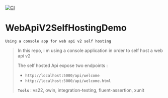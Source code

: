 [![CI](https://github.com/aimenux/WebApiV2SelfHostingDemo/actions/workflows/ci.yml/badge.svg?branch=main)](https://github.com/aimenux/WebApiV2SelfHostingDemo/actions/workflows/ci.yml)

# WebApiV2SelfHostingDemo
```
Using a console app for web api v2 self hosting
```

> In this repo, i m using a console application in order to self host a web api v2
> 
> The self hosted Api expose two endpoints :
> - `http://localhost:5000/api/welcome`
> - `http://localhost:5000/api/welcome.html`
> 
> **`Tools`** : vs22, owin, integration-testing, fluent-assertion, xunit
